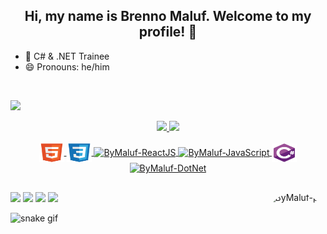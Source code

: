 <div align="center">
<h2>Hi, my name is Brenno Maluf. Welcome to my profile! 🖖</h2>
</div>

- 🔭 C# & .NET Trainee
- 😄 Pronouns: he/him
<br>

![](https://komarev.com/ghpvc/?username=ByMaluf&color=brightgreen&style=for-the-badge&label=Visitors) 

<div align="center">
<div>
  <a href="https://github.com/AlmeidaFabricioDev">
  <img height="160em" src="https://github-readme-stats.vercel.app/api?username=ByMaluf&show_icons=true&theme=algolia&include_all_commits=true&count_private=true"/>
  <img height="160em" src="https://github-readme-stats.vercel.app/api/top-langs/?username=ByMaluf&layout=compact&langs_count=7&theme=algolia"/>
</div>

<br>
<div style="display: inline_block">
  <img align="center" alt="ByMaluf-HTML" height="30" width="40" src="https://raw.githubusercontent.com/devicons/devicon/master/icons/html5/html5-original.svg">
  <img align="center" alt="ByMaluf-CSS" height="30" width="40" src="https://raw.githubusercontent.com/devicons/devicon/master/icons/css3/css3-original.svg">
  <img align="center" alt="ByMaluf-ReactJS" height="30" width="40" src="https://cdn.jsdelivr.net/gh/devicons/devicon/icons/react/react-original-wordmark.svg" />      
  <img align="center" alt="ByMaluf-JavaScript" height="30" width="40" src="https://cdn.jsdelivr.net/gh/devicons/devicon/icons/javascript/javascript-original.svg" />
  <img align="center" alt="ByMaluf-Csharp" height="30" width="40" src="https://raw.githubusercontent.com/devicons/devicon/master/icons/csharp/csharp-original.svg">
  <img align="center" alt="ByMaluf-DotNet" height="30" width="40" src="https://cdn.jsdelivr.net/gh/devicons/devicon/icons/dotnetcore/dotnetcore-original.svg" />  
</div>
</div>

<img align="right" alt="ByMaluf-pic" height="150" style="border-radius:50px;" src="https://picrew.me/shareImg/org/202210/1374338_9ZWQyXl0.png?width=676&height=676">

##
<div>
<a href="https://instagram.com/brenno_correia?igshid=NGVhN2U2NjQ0Yg==" target="_bla  nk"><img src="https://img.shields.io/badge/-Instagram-%23E4405F?style=for-the-badge&logo=instagram&logoColor=white" target="_blank"></a>
<a href="https://discord.com/users/onnerb_" target="_blank"><img src="https://img.shields.io/badge/Discord-7289DA?style=for-the-badge&logo=discord&logoColor=white" target="_blank"></a> 
<a href = "mailto:brenno.maluf@gmail.com"><img src="https://img.shields.io/badge/-Gmail-%23333?style=for-the-badge&logo=gmail&logoColor=white" target="_blank"></a>
<a href="www.linkedin.com/in/brenno-ysrael-m-l-correia-463457239" target="_blank"><img src="https://img.shields.io/badge/-LinkedIn-%230077B5?style=for-the-badge&logo=linkedin&logoColor=white" target="_blank"></a> 
</div>

 ![snake gif](https://github.com/ByMaluf/ByMaluf/blob/output/github-contribution-grid-snake.svg)
